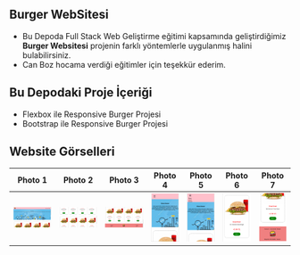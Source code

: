## Burger WebSitesi
 * Bu Depoda Full Stack Web Geliştirme eğitimi kapsamında geliştirdiğimiz **Burger Websitesi** projenin farklı yöntemlerle uygulanmış halini bulabilirsiniz.
 * Can Boz hocama verdiği eğitimler için teşekkür ederim.


## Bu Depodaki Proje İçeriği
 * Flexbox ile Responsive Burger Projesi
 * Bootstrap ile Responsive Burger Projesi
    
    

## Website Görselleri
Photo 1 | Photo 2 | Photo 3 | Photo 4 | Photo 5 | Photo 6 | Photo 7 |
------------ | ------------ | ------------ | ------------ | ------------ | ------------ | ------------ |
![](Photos/photo1.png) | ![](Photos/photo2.png) | ![](Photos/photo3.png) | ![](Photos/photo4.png) | ![](Photos/photo5.png) | ![](Photos/photo6.png) |![](Photos/photo7.png) |
